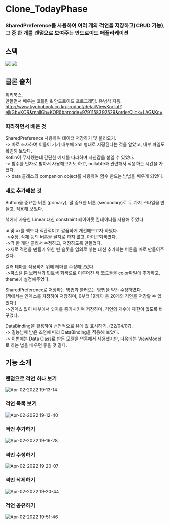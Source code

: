 # Clone_TodayPhase
### SharedPreference를 사용하여 여러 개의 격언을 저장하고(CRUD 가능), <br>그 중 한 개를 랜덤으로 보여주는 안드로이드 애플리케이션

## 스택
<img src="https://img.shields.io/badge/Android-3DDC84?style=flat-square&logo=Android&logoColor=black"/> <img src="https://img.shields.io/badge/Kotlin-7F52FF?style=flat-square&logo=Kotlin&logoColor=black"/> 

## 클론 출처
위키북스.     
만들면서 배우는 코틀린 & 안드로이드 프로그래밍. 유병석 지음.   
http://www.kyobobook.co.kr/product/detailViewKor.laf?ejkGb=KOR&mallGb=KOR&barcode=9791158392529&orderClick=LAG&Kc=

### 따라하면서 배운 것
SharedPreference 사용하여 데이터 저장하기 및 불러오기.    
-> 따로 조사하여 이들이 기기 내부에 xml 형태로 저장된다는 것을 알았고, 내부 파일도 확인해 보았다.    
Kotlin이 무서웠는데 간단한 예제를 따라하며 자신감을 붙일 수 있었다.    
-> 함수를 인자로 받아서 사용해보기도 하고, nullable과 관련해서 적응하는 시간을 가졌다.    
-> data 클래스와 companion object를 사용하여 함수 만드는 방법을 배우게 되었다.


### 새로 추가해본 것
Button을 중요한 버튼 (primary), 덜 중요한 버튼 (secondary)로 두 가지 스타일을 만들고, 적용해 보았다.

책에서 사용한 Linear 대신 constraint 레이아웃 컨테이너를 사용해 주었다.

ui 및 ux를 책보다 직관적이고 깔끔하게 개선해보고자 하였다.     
->수정, 삭제 등의 버튼을 글자로 하지 않고, 아이콘화하였다.     
->딱 한 개만 골라서 수정하고, 저장하도록 만들었다.     
->새로 격언을 만들기 위한 빈 슬롯을 임의로 넣는 대신 추가하는 버튼을 따로 만들어주었다.     

컬러 테마를 적용하기 위해 테마를 수정해보았다.     
->파스텔 톤 보라색과 민트색 회색으로 이루어진 색 코드들을 color파일에 추가하고, theme에 설정해주었다.     

SharedPreference로 저장하는 방법과 불러오는 방법을 약간 수정하였다.      
(책에서는 인덱스를 지정하여 저장하며, 0부터 19까지 총 20개의 격언을 저장할 수 있었다.)    
->인덱스 없이 내부에서 숫자를 증가시키며 저장하며, 격언의 개수에 제한이 없도록 바꾸었다.     

DataBinding을 활용하여 선언적으로 뷰에 값 표시하기. (22/04/07).       
-> 길능님께 받은 조언에 따라 DataBinding을 적용해 보았다.        
-> 이번에는 Data Class로 만든 모델을 연동해서 사용했지만, 다음에는 ViewModel로 하는 법을 배우면 좋을 것 같다.        

## 기능 소개

### 랜덤으로 격언 하나 보기
![Apr-02-2022 19-13-14](https://user-images.githubusercontent.com/60867063/161378841-e3d5b611-a6c8-410b-971a-2faf7096d3c7.gif)

### 격언 목록 보기
![Apr-02-2022 19-12-40](https://user-images.githubusercontent.com/60867063/161378693-ee51f422-1048-4bf9-94e9-1711f67fed43.gif)

### 격언 추가하기
![Apr-02-2022 19-16-28](https://user-images.githubusercontent.com/60867063/161378688-c74234c1-97a6-4bc8-95a6-26e5ff811e1c.gif)

### 격언 수정하기
![Apr-02-2022 19-20-07](https://user-images.githubusercontent.com/60867063/161378803-ffef8b8f-7df4-4c43-92e1-f0009225368d.gif)

### 격언 삭제하기
![Apr-02-2022 19-20-44](https://user-images.githubusercontent.com/60867063/161378823-6f87fc1f-abeb-48a9-8ebd-b067a848bc6e.gif)

### 격언 공유하기
![Apr-02-2022 19-51-46](https://user-images.githubusercontent.com/60867063/161379962-6468c7ea-b155-4e50-a0d3-f2bb754330ce.gif)

